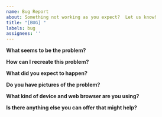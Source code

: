 ```yaml
---
name: Bug Report
about: Something not working as you expect?  Let us know!
title: "[BUG] "
labels: bug
assignees: ''
---
```


<!-- All fields are optional, but the more you can provide, and sooner we can help. -->

**What seems to be the problem?**

<!--
  Give a description of your problem, keeping in mind that this is a public forum.
  Keep confidential details confidential!
-->

**How can I recreate this problem?**

<!--
  Problems are always solved faster when they can be recreated.
  Describe the steps you followed to make the problem happen.
-->

**What did you expect to happen?**

<!-- Obviously something else, or you wouldn't be here right now. :) -->

**Do you have pictures of the problem?**

<!--
  If you can, add screenshots to help explain your problem.
  Remember, keep confidential details confidential!
-->

**What kind of device and web browser are you using?**

<!--
  Is it a Windows machine running the latest version of Firefox?
  Is it an iPhone 11 running Safari?
-->

**Is there anything else you can offer that might help?**

<!-- Everything helps! -->


<!--
  Thanks for helping to make the Corporate Records Manager application better!**
-->
